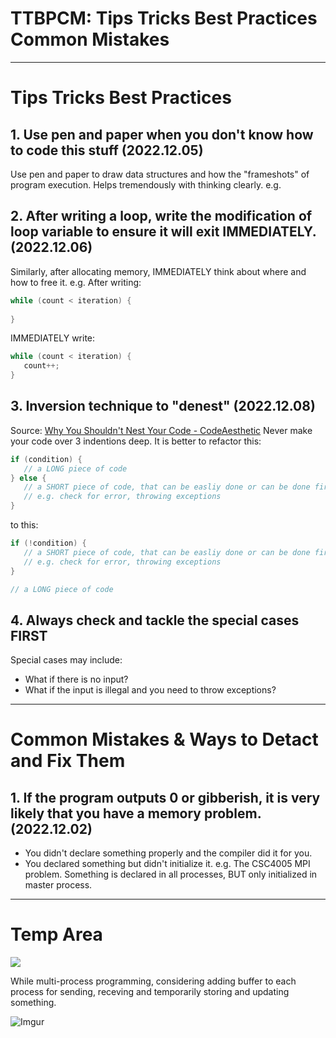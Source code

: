 # TTBPCM: Tips Tricks Best Practices Common Mistakes

---
# Tips Tricks Best Practices

## 1. Use pen and paper when you don't know how to code this stuff (2022.12.05)
Use pen and paper to draw data structures and how the "frameshots" of program execution. Helps tremendously with thinking clearly.
e.g. 

## 2. After writing a loop, write the modification of loop variable to ensure it will exit IMMEDIATELY. (2022.12.06)
Similarly, after allocating memory, IMMEDIATELY think about where and how to free it.
e.g. After writing:

```cpp
while (count < iteration) {
   
}
```
IMMEDIATELY write:

```cpp
while (count < iteration) {
   count++;
}
```

## 3. Inversion technique to "denest" (2022.12.08)
Source: [Why You Shouldn't Nest Your Code - CodeAesthetic](https://www.youtube.com/watch?v=CFRhGnuXG-4&list=WL&index=2)
Never make your code over 3 indentions deep.
It is better to refactor this:
```cpp
if (condition) {
   // a LONG piece of code
} else {
   // a SHORT piece of code, that can be easliy done or can be done first 
   // e.g. check for error, throwing exceptions 
}
```

to this:
```cpp
if (!condition) {
   // a SHORT piece of code, that can be easliy done or can be done first 
   // e.g. check for error, throwing exceptions 
}

// a LONG piece of code
```
## 4. Always check and tackle the special cases FIRST
Special cases may include:
+ What if there is no input?
+ What if the input is illegal and you need to throw exceptions?


---
# Common Mistakes & Ways to Detact and Fix Them

## 1. If the program outputs 0 or gibberish, it is very likely that you have a memory problem. (2022.12.02)
+ You didn't declare something properly and the compiler did it for you.
+ You declared something but didn't initialize it.
e.g. The CSC4005 MPI problem. Something is declared in all processes, BUT only initialized in master process.


---
# Temp Area

![](https://s2.loli.net/2022/11/26/PG8gseQ5qSay73B.png)

While multi-process programming, considering adding buffer to each process for sending, receving and temporarily storing and updating something.

![Imgur](https://i.imgur.com/YZwJ4ZR.png)
